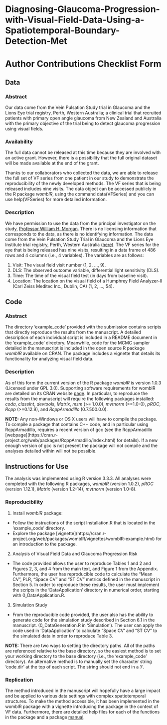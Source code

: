 # Diagnosing-Glaucoma-Progression-with-Visual-Field-Data-Using-a-Spatiotemporal-Boundary-Detection-Met

# Author Contributions Checklist Form

## Data

### Abstract 
Our data come from the Vein Pulsation Study trial in Glaucoma and the Lions Eye trial registry, Perth, Western Australia; a clinical trial that recruited patients with primary open angle glaucoma from New Zealand and Australia with the primary objective of the trial being to detect glaucoma progression using visual fields.

### Availability 
The full data cannot be released at this time because they are involved with an active grant. However, there is a possibility that the full original dataset will be made available at the end of the grant.

Thanks to our collaborators who collected the data, we are able to release the full set of VF series from one patient in our study to demonstrate the reproducibility of the newly developed methods. The VF series that is being released includes nine visits. The data object can be accessed publicly in the R package _womblR_, using the command data(VFSeries) and you can use help(VFSeries) for more detailed information.

### Description
We have permission to use the data from the principal investigator on the study, [Professor William H. Morgan](BillMorgan@lei.org.au). There is no licensing information that corresponds to the data, as there is no identifying information. The data come from the Vein Pulsation Study Trial in Glaucoma and the Lions Eye Institute trial registry, Perth, Western Australia ([here](https://anzctr.org.au/Trial/Registration/TrialReview.aspx?ACTRN=12608000274370)). The VF series for the eye that is being released has nine visits, resulting in a data frame of 486 rows and 4 columns (i.e., 4 variables). The variables are as follows:
1. Visit: The visual field visit number (1, 2, ..., 9).
2. DLS: The observed outcome variable, differential light sensitivity (DLS).
3. Time: The time of the visual field test (in days from baseline visit).
4. Location: The location on the visual field of a Humphrey Field Analyzer-II (Carl Zeiss Meditec Inc., Dublin, CA) (1, 2, ..., 54).

## Code

### Abstract
The directory ‘example_code’ provided with the submission contains scripts that directly reproduce the results from the manuscript. A detailed description of each individual script is included in a README document in the ‘example_code’ directory. Meanwhile, code for the MCMC sampler detailed in the manuscript is included in the open source R package _womblR_ available on CRAN. The package includes a vignette that details its functionality for analyzing visual field data.

### Description 
As of this form the current version of the R package _womblR_ is version 1.0.3 (Licensed under GPL 3.0). Supporting software requirements for womblR are detailed on its CRAN website [page](https://cran.r-project.org/web/packages/womblR/index.html). In particular, to reproduce the results from the manuscript will require the following packages installed: _coda_, _classInt_, _devtools_, _Matrix_, _msm_ (>= 1.0.0), _mvtnorm_ (>=1.0-0), _pROC_, _Rcpp_ (>=0.12.9), and _RcppArmadillo_ (0.7.500.0.0).

**NOTE:** Any non-Windows or OS X users will have to compile the package. To compile a package that contains C++ code, and in particular using RcppArmadillo, requires a recent version of gcc (see the RcppArmadillo [webpage](https://cran.r- project.org/web/packages/RcppArmadillo/index.html) for details). If a new enough version of gcc is not present the package will not compile and the analyses detailed within will not be possible.
 
## Instructions for Use

The analysis was implemented using R version 3.3.3. All analyses were completed with the following R packages, _womblR_ (version 1.0.2), _pROC_ (version 1.12.1), _Matrix_ (version 1.2-14), _mvtnorm_ (version 1.0-8).

### Reproducibility
1. Install _womblR_ package:
  * Follow the instructions of the script Installation.R that is located in the ‘example_code’ directory.
  * Explore the package [vignette](https://cran.r- project.org/web/packages/womblR/vignettes/womblR-example.html) for an introduction to the package.

2. Analysis of Visual Field Data and Glaucoma Progression Risk
  * The code provided allows the user to reproduce Tables 1 and 2 and Figures 2, 3,
and 4 from the main text, and Figure 1 from the Appendix. Furthermore, the user has reproducible code to calculate the “Mean CV”, PLR, “Space CV” and “ST CV” metrics defined in the manuscript in Section 5. In order to reproduce these results, the user must implement the scripts in the ‘DataApplication’ directory in numerical order, starting with 0_DataApplication.R.

3. Simulation Study
  * From the reproducible code provided, the user also has the ability to generate
code for the simulation study described in Section 6.1 in the manuscript. (0_DataGeneration.R in ‘Simulation’). The user can apply the code used in ‘DataApplication’ to calculate “Space CV’ and “ST CV” to the simulated data in order to reproduce Table 3.

**NOTE:** There are two ways to setting the directory paths. All of the paths are referenced relative to the base directory, so the easiest method is to set your working directory to the base directory (i.e., the ‘example_code’ directory). An alternative method is to manually set the character string ‘code.dir’ at the top of each script. The string should not end in a ‘/’.

### Replication
The method introduced in the manuscript will hopefully have a large impact and be applied to various data settings with complex spatiotemporal structures. To make the method accessible, it has been implemented in the womblR package with a vignette introducing the package in the context of VF data. Furthermore, there are detailed help files for each of the functions in the package and a package [manual](https://cran.r-project.org/web/packages/womblR/womblR.pdf).
